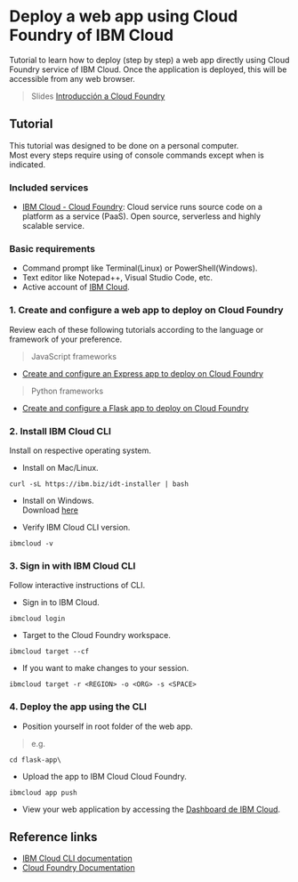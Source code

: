 # Deploy a web app using Cloud Foundry of IBM Cloud
Tutorial to learn how to deploy (step by step) a web app directly using Cloud Foundry service of IBM Cloud.
Once the application is deployed, this will be accessible from any web browser.
> Slides [Introducción a Cloud Foundry](https://ibm.box.com/v/cf-ppt)

## Tutorial
This tutorial was designed to be done on a personal computer.<br> 
Most every steps require using of console commands except when is indicated.

### Included services
* [IBM Cloud - Cloud Foundry](https://www.ibm.com/cloud/cloud-foundry): Cloud service runs source code on a platform as a service (PaaS). Open source, serverless and highly scalable service.

### Basic requirements
* Command prompt like Terminal(Linux) or PowerShell(Windows).
* Text editor like Notepad++, Visual Studio Code, etc.
* Active account of [IBM Cloud](https://console.bluemix.net).

### 1. Create and configure a web app to deploy on Cloud Foundry
Review each of these following tutorials according to the language or framework of your preference.
> JavaScript frameworks
* [Create and configure an Express app to deploy on Cloud Foundry](https://github.com/afforeroc/express-cf)

> Python frameworks
* [Create and configure a Flask app to deploy on Cloud Foundry](https://github.com/afforeroc/flask-cf)


### 2. Install IBM Cloud CLI
Install on respective operating system.
* Install on Mac/Linux. 
```
curl -sL https://ibm.biz/idt-installer | bash
```

* Install on Windows.<br>
Download [here](https://clis.ng.bluemix.net/download/bluemix-cli/latest/win64)

* Verify IBM Cloud CLI version. 
```
ibmcloud -v
```

### 3. Sign in with IBM Cloud CLI
Follow interactive instructions of CLI.
* Sign in to IBM Cloud.
```
ibmcloud login
```

* Target to the Cloud Foundry workspace.
```
ibmcloud target --cf
```

* If you want to make changes to your session.
```
ibmcloud target -r <REGION> -o <ORG> -s <SPACE>
```

### 4. Deploy the app using the CLI
* Position yourself in root folder of the web app. 
> e.g.
```
cd flask-app\
```


* Upload the app to IBM Cloud Cloud Foundry.
```
ibmcloud app push
```

* View your web application by accessing the [Dashboard de IBM Cloud](https://console.bluemix.net/dashboard/apps).

## Reference links
* [IBM Cloud CLI documentation](https://console.bluemix.net/docs/cli/reference/ibmcloud/bx_cli.html#ibmcloud_cli)
* [Cloud Foundry Documentation](https://docs.cloudfoundry.org/)
